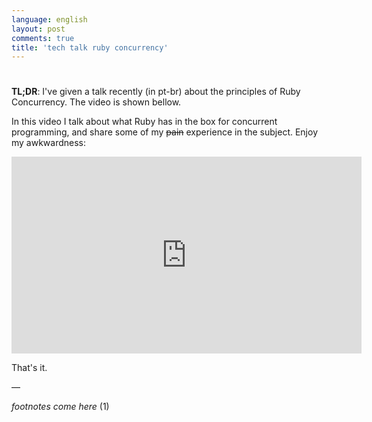 ```yaml
---
language: english
layout: post
comments: true
title: 'tech talk ruby concurrency'
---
```


# <p hidden>tech-talk-ruby-concurrency<p hidden>

**TL;DR**: I've given a talk recently (in pt-br) about the principles of Ruby
Concurrency. The video is shown bellow.

<span class="underline"><p hidden>excerpt-separator<p hidden></span>

In this video I talk about what Ruby has in the box for concurrent programming,
and share some of my ~~pain~~ experience in the subject. Enjoy my awkwardness:

<iframe width="560" height="315" src="https://www.youtube.com/embed/jd1FpNSwV6c" frameborder="0" allowfullscreen></iframe>

That's it.

&#x2014;

*footnotes come here* (1)
